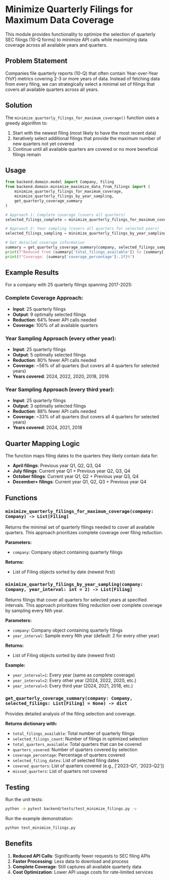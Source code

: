 # Minimize Quarterly Filings for Maximum Data Coverage

This module provides functionality to optimize the selection of quarterly SEC filings (10-Q forms) to minimize API calls while maximizing data coverage across all available years and quarters.

## Problem Statement

Companies file quarterly reports (10-Q) that often contain Year-over-Year (YoY) metrics covering 2-3 or more years of data. Instead of fetching data from every filing, we can strategically select a minimal set of filings that covers all available quarters across all years.

## Solution

The `minimize_quarterly_filings_for_maximum_coverage()` function uses a greedy algorithm to:

1. Start with the newest filing (most likely to have the most recent data)
2. Iteratively select additional filings that provide the maximum number of new quarters not yet covered
3. Continue until all available quarters are covered or no more beneficial filings remain

## Usage

```python
from backend.domain.model import Company, Filing
from backend.domain.minimize_maximize_data_from_filings import (
    minimize_quarterly_filings_for_maximum_coverage,
    minimize_quarterly_filings_by_year_sampling,
    get_quarterly_coverage_summary
)

# Approach 1: Complete coverage (covers all quarters)
selected_filings_complete = minimize_quarterly_filings_for_maximum_coverage(company)

# Approach 2: Year sampling (covers all quarters for selected years)
selected_filings_sampling = minimize_quarterly_filings_by_year_sampling(company, year_interval=2)

# Get detailed coverage information
summary = get_quarterly_coverage_summary(company, selected_filings_sampling)
print(f"Reduced from {summary['total_filings_available']} to {summary['selected_filings_count']} filings")
print(f"Coverage: {summary['coverage_percentage']:.1f}%")
```

## Example Results

For a company with 25 quarterly filings spanning 2017-2025:

### Complete Coverage Approach:
- **Input**: 25 quarterly filings
- **Output**: 9 optimally selected filings
- **Reduction**: 64% fewer API calls needed
- **Coverage**: 100% of all available quarters

### Year Sampling Approach (every other year):
- **Input**: 25 quarterly filings
- **Output**: 5 optimally selected filings
- **Reduction**: 80% fewer API calls needed
- **Coverage**: ~56% of all quarters (but covers all 4 quarters for selected years)
- **Years covered**: 2024, 2022, 2020, 2018, 2016

### Year Sampling Approach (every third year):
- **Input**: 25 quarterly filings
- **Output**: 3 optimally selected filings
- **Reduction**: 88% fewer API calls needed
- **Coverage**: ~33% of all quarters (but covers all 4 quarters for selected years)
- **Years covered**: 2024, 2021, 2018

## Quarter Mapping Logic

The function maps filing dates to the quarters they likely contain data for:

- **April filings**: Previous year Q1, Q2, Q3, Q4
- **July filings**: Current year Q1 + Previous year Q2, Q3, Q4
- **October filings**: Current year Q1, Q2 + Previous year Q3, Q4
- **December+ filings**: Current year Q1, Q2, Q3 + Previous year Q4

## Functions

### `minimize_quarterly_filings_for_maximum_coverage(company: Company) -> List[Filing]`

Returns the minimal set of quarterly filings needed to cover all available quarters. This approach prioritizes complete coverage over filing reduction.

**Parameters:**
- `company`: Company object containing quarterly filings

**Returns:**
- List of Filing objects sorted by date (newest first)

### `minimize_quarterly_filings_by_year_sampling(company: Company, year_interval: int = 2) -> List[Filing]`

Returns filings that cover all quarters for selected years at specified intervals. This approach prioritizes filing reduction over complete coverage by sampling every Nth year.

**Parameters:**
- `company`: Company object containing quarterly filings
- `year_interval`: Sample every Nth year (default: 2 for every other year)

**Returns:**
- List of Filing objects sorted by date (newest first)

**Example:**
- `year_interval=1`: Every year (same as complete coverage)
- `year_interval=2`: Every other year (2024, 2022, 2020, etc.)
- `year_interval=3`: Every third year (2024, 2021, 2018, etc.)

### `get_quarterly_coverage_summary(company: Company, selected_filings: List[Filing] = None) -> dict`

Provides detailed analysis of the filing selection and coverage.

**Returns dictionary with:**
- `total_filings_available`: Total number of quarterly filings
- `selected_filings_count`: Number of filings in optimized selection
- `total_quarters_available`: Total quarters that can be covered
- `quarters_covered`: Number of quarters covered by selection
- `coverage_percentage`: Percentage of quarters covered
- `selected_filing_dates`: List of selected filing dates
- `covered_quarters`: List of quarters covered (e.g., ['2023-Q1', '2023-Q2'])
- `missed_quarters`: List of quarters not covered

## Testing

Run the unit tests:
```bash
python -m pytest backend/tests/test_minimize_filings.py -v
```

Run the example demonstration:
```bash
python test_minimize_filings.py
```

## Benefits

1. **Reduced API Calls**: Significantly fewer requests to SEC filing APIs
2. **Faster Processing**: Less data to download and process
3. **Complete Coverage**: Still captures all available quarterly data
4. **Cost Optimization**: Lower API usage costs for rate-limited services
